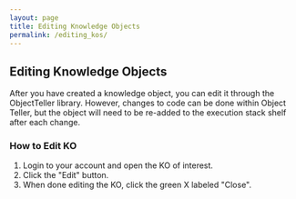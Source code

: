 ```yaml
---
layout: page
title: Editing Knowledge Objects
permalink: /editing_kos/
---
```

## Editing Knowledge Objects

After you have created a knowledge object, you can edit it through the ObjectTeller library. However, changes to code can be done within Object Teller, but the object will need to be re-added to the execution stack shelf after each change.

### How to Edit KO

1. Login to your account and open the KO of interest.
2. Click the "Edit" button.
3. When done editing the KO, click the green X labeled "Close".
